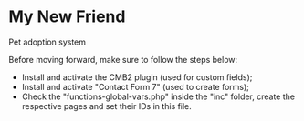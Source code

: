 #  My New Friend

Pet adoption system

Before moving forward, make sure to follow the steps below:
- Install and activate the CMB2 plugin (used for custom fields);
- Install and activate "Contact Form 7" (used to create forms);
- Check the "functions-global-vars.php" inside the "inc" folder, create the respective pages and set their IDs in this file.
